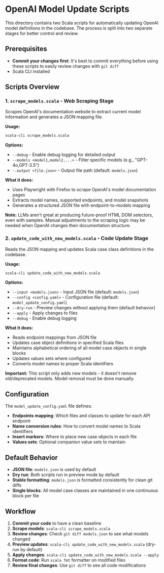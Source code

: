 # OpenAI Model Update Scripts

This directory contains two Scala scripts for automatically updating OpenAI model definitions in the codebase. The process is split into two separate stages for better control and review.

## Prerequisites

- **Commit your changes first**: It's best to commit everything before using these scripts to easily review changes with `git diff`
- Scala CLI installed

## Scripts Overview

### 1. `scrape_models.scala` - Web Scraping Stage
Scrapes OpenAI's documentation website to extract current model information and generates a JSON mapping file.

**Usage:**
```bash
scala-cli scrape_models.scala
```

**Options:**
- `--debug` - Enable debug logging for detailed output
- `--models <model1,model2,...>` - Filter specific models (e.g., "GPT-4o,GPT-3.5")  
- `--output <file.json>` - Output file path (default: `models.json`)

**What it does:**
- Uses Playwright with Firefox to scrape OpenAI's model documentation pages
- Extracts model names, supported endpoints, and model snapshots
- Generates a structured JSON file with endpoint-to-models mapping

**Note:** LLMs aren't great at producing future-proof HTML DOM selectors, even with samples. Manual adjustments to the scraping logic may be needed when OpenAI changes their documentation structure.

### 2. `update_code_with_new_models.scala` - Code Update Stage
Reads the JSON mapping and updates Scala case class definitions in the codebase.

**Usage:**
```bash
scala-cli update_code_with_new_models.scala
```

**Options:**
- `--input <models.json>` - Input JSON file (default: `models.json`)
- `--config <config.yaml>` - Configuration file (default: `model_update_config.yaml`)
- `--dry-run` - Preview changes without applying them (default behavior)
- `--apply` - Apply changes to files
- `--debug` - Enable debug logging

**What it does:**
- Reads endpoint mappings from JSON file
- Updates case object definitions in specified Scala files
- Maintains alphabetical ordering of all model case objects in single blocks
- Updates values sets where configured
- Converts model names to proper Scala identifiers

**Important:** This script only adds new models - it doesn't remove old/deprecated models. Model removal must be done manually.

## Configuration

The `model_update_config.yaml` file defines:
- **Endpoints mapping**: Which files and classes to update for each API endpoint
- **Name conversion rules**: How to convert model names to Scala identifiers
- **Insert markers**: Where to place new case objects in each file
- **Values sets**: Optional companion value sets to maintain

## Default Behavior

- **JSON file**: `models.json` is used by default
- **Dry run**: Both scripts run in preview mode by default
- **Stable formatting**: `models.json` is formatted consistently for clean git diffs
- **Single blocks**: All model case classes are maintained in one continuous block per file

## Workflow

1. **Commit your code** to have a clean baseline
2. **Scrape models**: `scala-cli scrape_models.scala` 
3. **Review changes**: Check `git diff models.json` to see what models changed
4. **Preview updates**: `scala-cli update_code_with_new_models.scala` (dry-run by default)
5. **Apply changes**: `scala-cli update_code_with_new_models.scala --apply`
6. **Format code**: Run `scala fmt` formatter on modified files
7. **Review final changes**: Use `git diff` to see all code modifications

